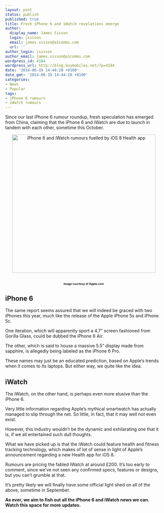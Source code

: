 ```yaml
---
layout: post
status: publish
published: true
title: Fresh iPhone 6 and iWatch revelations emerge
author:
  display_name: James Sisson
  login: jsisson
  email: james.sisson@a1comms.com
  url: ''
author_login: jsisson
author_email: james.sisson@a1comms.com
wordpress_id: 4184
wordpress_url: http://blog.buymobiles.net/?p=4184
date: '2014-06-19 14:44:28 +0100'
date_gmt: '2014-06-19 14:44:28 +0100'
categories:
- News
- Popular
tags:
- iPhone 6 rumours
- iWatch rumours
---
```

<p><span class="postStandFirst">Since our last iPhone 6 rumour roundup, fresh speculation has emerged from China, claiming that the iPhone 6 and iWatch are due to launch in tandem with each other, sometime this October.</span></p>
<p style="text-align: center;"><img class=" wp-image-4187 aligncenter" alt="iPhone 6 and iWatch rumours fuelled by iOS 8 Health app" src="https://a1comms-blog-buymobiles.storage.googleapis.com/2014/06/Screen-Shot-2014-06-19-at-15.50.13.png" width="460" height="442" /></p>
<h2 style="text-align: center;"><span style="font-size: xx-small;">Image courtesy of Apple.com</span></h2>
<h2>iPhone 6</h2>
<p>The same report seems assured that we will indeed be graced with two iPhones this year, much like the release of the Apple iPhone 5s and iPhone 5c.</p>
<p>One iteration, which will apparently sport a 4.7&rdquo; screen fashioned from Gorilla Glass, could be dubbed the iPhone 6 Air.</p>
<p>The other, which is said to house a massive 5.5&rdquo; display made from sapphire, is allegedly being labeled as the iPhone 6 Pro.</p>
<p>These names may just be an educated prediction, based on Apple&rsquo;s trends when it comes to its laptops. But either way, we quite like the idea.</p>
<h2>iWatch</h2>
<p>The iWatch, on the other hand, is perhaps even more elusive than the iPhone 6.</p>
<p>Very little information regarding Apple&rsquo;s mythical smartwatch has actually managed to slip through the net. So little, in fact, that it may well not even exist.</p>
<p>However, this industry wouldn&rsquo;t be the dynamic and exhilarating one that it is, if we all entertained such dull thoughts.</p>
<p>What we have picked up is that the iWatch could feature health and fitness tracking technology, which makes of lot of sense in light of Apple&rsquo;s announcement regarding a new Health app for iOS 8.</p>
<p>Rumours are pricing the fabled iWatch at around &pound;200. It&rsquo;s too early to comment, since we&rsquo;ve not seen any confirmed specs, features or designs, but you can&rsquo;t grumble at that.</p>
<p>It&rsquo;s pretty likely we will finally have some official light shed on all of the above, sometime in September.</p>
<p><strong>As ever, we aim to fish out all the iPhone 6 and iWatch news we can. Watch this space for more updates.</strong></p>
